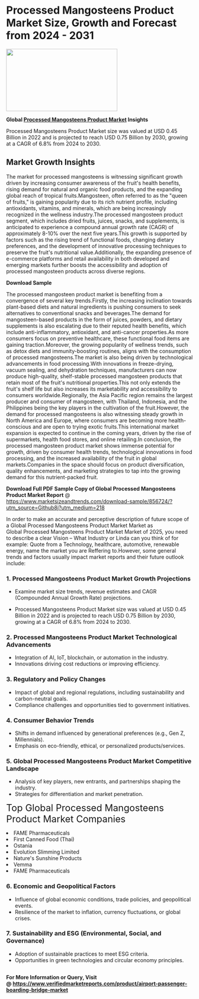 <H1>Processed Mangosteens Product Market Size, Growth and Forecast from 2024 - 2031</H1><img class="aligncenter size-medium wp-image-584254" src="https://thirdeyenews.in/wp-content/uploads/2024/09/Global-Market-Research-300x168.jpeg" alt="" width="300" height="168" /><p><strong>Global&nbsp;<a href="https://www.marketsizeandtrends.com/download-sample/856724/?utm_source=Github8j?utm_medium=218">Processed Mangosteens Product Market</a> Insights</strong></p><p>Processed Mangosteens Product Market size was valued at USD 0.45 Billion in 2022 and is projected to reach USD 0.75 Billion by 2030, growing at a CAGR of 6.8% from 2024 to 2030.</p><p><h2>Market Growth Insights</h2> <p>The market for processed mangosteens is witnessing significant growth driven by increasing consumer awareness of the fruit's health benefits, rising demand for natural and organic food products, and the expanding global reach of tropical fruits.Mangosteen, often referred to as the "queen of fruits," is gaining popularity due to its rich nutrient profile, including antioxidants, vitamins, and minerals, which are being increasingly recognized in the wellness industry.The processed mangosteen product segment, which includes dried fruits, juices, snacks, and supplements, is anticipated to experience a compound annual growth rate (CAGR) of approximately 8-10% over the next five years.This growth is supported by factors such as the rising trend of functional foods, changing dietary preferences, and the development of innovative processing techniques to preserve the fruit's nutritional value.Additionally, the expanding presence of e-commerce platforms and retail availability in both developed and emerging markets further boosts the accessibility and adoption of processed mangosteen products across diverse regions.</p> <p><strong>Download Sample</strong></p> <p>The processed mangosteen product market is benefiting from a convergence of several key trends.Firstly, the increasing inclination towards plant-based diets and natural ingredients is pushing consumers to seek alternatives to conventional snacks and beverages.The demand for mangosteen-based products in the form of juices, powders, and dietary supplements is also escalating due to their reputed health benefits, which include anti-inflammatory, antioxidant, and anti-cancer properties.As more consumers focus on preventive healthcare, these functional food items are gaining traction.Moreover, the growing popularity of wellness trends, such as detox diets and immunity-boosting routines, aligns with the consumption of processed mangosteens.The market is also being driven by technological advancements in food processing.With innovations in freeze-drying, vacuum sealing, and dehydration techniques, manufacturers can now produce high-quality, shelf-stable processed mangosteen products that retain most of the fruit's nutritional properties.This not only extends the fruit's shelf life but also increases its marketability and accessibility to consumers worldwide.Regionally, the Asia Pacific region remains the largest producer and consumer of mangosteen, with Thailand, Indonesia, and the Philippines being the key players in the cultivation of the fruit.However, the demand for processed mangosteens is also witnessing steady growth in North America and Europe, where consumers are becoming more health-conscious and are open to trying exotic fruits.This international market expansion is expected to continue in the coming years, driven by the rise of supermarkets, health food stores, and online retailing.In conclusion, the processed mangosteen product market shows immense potential for growth, driven by consumer health trends, technological innovations in food processing, and the increased availability of the fruit in global markets.Companies in the space should focus on product diversification, quality enhancements, and marketing strategies to tap into the growing demand for this nutrient-packed fruit.<p><span class=""><strong>Download Full PDF Sample Copy of Global Processed Mangosteens Product Market Report</strong> @ <a href="https://www.marketsizeandtrends.com/download-sample/856724/?utm_source=Github8j?utm_medium=218" target="_blank">https://www.marketsizeandtrends.com/download-sample/856724/?utm_source=Github8j?utm_medium=218</a></span></p><p>In order to make an accurate and perceptive description of future scope of a Global&nbsp;Processed Mangosteens Product Market Market as Global&nbsp;Processed Mangosteens Product Market Market of 2025, you need to describe a clear Vision &ndash; What Industry or Linda can you think of for example: Quote from a Technology, healthcare, automotive, renewable energy, name the market you are Reffering to.However, some general trends and factors usually impact market reports and their future outlook include:</p><h3>1.&nbsp;<strong>Processed Mangosteens Product Market Growth Projections</strong></h3><ul><li>Examine market size trends, revenue estimates and CAGR (Compounded Annual Growth Rate) projections.</li><li><p>Processed Mangosteens Product Market size was valued at USD 0.45 Billion in 2022 and is projected to reach USD 0.75 Billion by 2030, growing at a CAGR of 6.8% from 2024 to 2030.</p></li></ul><h3>2.&nbsp;<strong>Processed Mangosteens Product Market Technological Advancements</strong></h3><ul><li>Integration of AI, IoT, blockchain, or automation in the industry.</li><li>Innovations driving cost reductions or improving efficiency.</li></ul><h3>3.&nbsp;<strong>Regulatory and Policy Changes</strong></h3><ul><li>Impact of global and regional regulations, including sustainability and carbon-neutral goals.</li><li>Compliance challenges and opportunities tied to government initiatives.</li></ul><h3>4.&nbsp;<strong>Consumer Behavior Trends</strong></h3><ul><li>Shifts in demand influenced by generational preferences (e.g., Gen Z, Millennials).</li><li>Emphasis on eco-friendly, ethical, or personalized products/services.</li></ul><h3>5.&nbsp;<strong>Global Processed Mangosteens Product Market Competitive Landscape</strong></h3><ul><li>Analysis of key players, new entrants, and partnerships shaping the industry.</li><li>Strategies for differentiation and market penetration.</li></ul><p data-pm-slice="1 1 []"><span style="color: inherit; font-family: inherit; font-size: 25px;">Top Global Processed Mangosteens Product Market Companies</span></p><div class="" data-test-id=""><p><li>FAME Pharmaceuticals</li><li> First Canned Food (Thai)</li><li> Ostania</li><li> Evolution Slimming Limited</li><li> Nature's Sunshine Products</li><li> Vemma</li><li> FAME Pharmaceuticals</li></p></div><h3>6.&nbsp;<strong>Economic and Geopolitical Factors</strong></h3><ul><li>Influence of global economic conditions, trade policies, and geopolitical events.</li><li>Resilience of the market to inflation, currency fluctuations, or global crises.</li></ul><h3>7.&nbsp;<strong>Sustainability and ESG (Environmental, Social, and Governance)</strong></h3><ul><li>Adoption of sustainable practices to meet ESG criteria.</li><li>Opportunities in green technologies and circular economy principles.</li></ul><h2><strong style="font-size: 14px;">For More Information or Query, Visit @&nbsp;</strong><a style="background-color: #ffffff; font-size: 14px;" href="https://www.marketsizeandtrends.com/report/processed-mangosteens-product-market/" target="_blank">https://www.verifiedmarketreports.com/product/airport-passenger-boarding-bridge-market</a></h2>